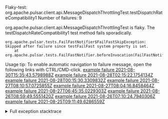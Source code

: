         
Flaky-test: org.apache.pulsar.client.api.MessageDispatchThrottlingTest.testDispatchRateCompatibility1
Number of failures: 9

org.apache.pulsar.client.api.MessageDispatchThrottlingTest is flaky. The testDispatchRateCompatibility1 test method fails sporadically.

```
org.apache.pulsar.tests.FailFastNotifier$FailFastSkipException: Skipped after failure since testFailFast system property is set.
	at org.apache.pulsar.tests.FailFastNotifier.beforeInvocation(FailFastNotifier.java:88)

```

Usage tip: To enable automatic navigation to failure message, open the following links with CTRL/CMD-click.
[example failure 2021-08-30T15:35:43.5798988Z](https://github.com/apache/pulsar/runs/3463119398?check_suite_focus=true#step:9:3993)
[example failure 2021-08-28T02:15:22.1754134Z](https://github.com/apache/pulsar/runs/3448473880?check_suite_focus=true#step:9:2990)
[example failure 2021-08-28T00:15:30.3309832Z](https://github.com/apache/pulsar/runs/3447917315?check_suite_focus=true#step:9:2358)
[example failure 2021-08-27T08:10:57.0725855Z](https://github.com/apache/pulsar/runs/3440980370?check_suite_focus=true#step:9:3057)
[example failure 2021-08-27T08:04:16.8458464Z](https://github.com/apache/pulsar/runs/3440855241?check_suite_focus=true#step:9:2982)
[example failure 2021-08-27T06:45:35.0229303Z](https://github.com/apache/pulsar/runs/3440411158?check_suite_focus=true#step:9:2983)
[example failure 2021-08-26T08:59:49.5551420Z](https://github.com/apache/pulsar/runs/3430539961?check_suite_focus=true#step:9:3692)
[example failure 2021-08-26T07:10:24.7940306Z](https://github.com/apache/pulsar/runs/3429892136?check_suite_focus=true#step:9:3044)
[example failure 2021-08-25T09:11:49.6286559Z](https://github.com/apache/pulsar/runs/3420085427?check_suite_focus=true#step:10:2950)


<details>
<summary>Full exception stacktrace</summary>
<code><pre>
org.apache.pulsar.tests.FailFastNotifier$FailFastSkipException: Skipped after failure since testFailFast system property is set.
	at org.apache.pulsar.tests.FailFastNotifier.beforeInvocation(FailFastNotifier.java:88)

</pre></code>
</details>

